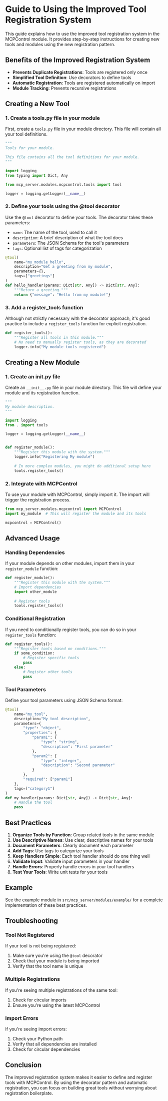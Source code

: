 # Guide to Using the Improved Tool Registration System

This guide explains how to use the improved tool registration system in the MCPControl module. It provides step-by-step instructions for creating new tools and modules using the new registration pattern.

## Benefits of the Improved Registration System

- **Prevents Duplicate Registrations**: Tools are registered only once
- **Simplified Tool Definition**: Use decorators to define tools
- **Automatic Registration**: Tools are registered automatically on import
- **Module Tracking**: Prevents recursive registrations

## Creating a New Tool

### 1. Create a tools.py file in your module

First, create a `tools.py` file in your module directory. This file will contain all your tool definitions.

```python
"""
Tools for your module.

This file contains all the tool definitions for your module.
"""

import logging
from typing import Dict, Any

from mcp_server.modules.mcpcontrol.tools import tool

logger = logging.getLogger(__name__)
```

### 2. Define your tools using the @tool decorator

Use the `@tool` decorator to define your tools. The decorator takes these parameters:

- `name`: The name of the tool, used to call it
- `description`: A brief description of what the tool does
- `parameters`: The JSON Schema for the tool's parameters
- `tags`: Optional list of tags for categorization

```python
@tool(
    name="my_module_hello",
    description="Get a greeting from my module",
    parameters={},
    tags=["greetings"]
)
def hello_handler(params: Dict[str, Any]) -> Dict[str, Any]:
    """Return a greeting."""
    return {"message": "Hello from my module!"}
```

### 3. Add a register_tools function

Although not strictly necessary with the decorator approach, it's good practice to include a `register_tools` function for explicit registration.

```python
def register_tools():
    """Register all tools in this module."""
    # No need to manually register tools, as they are decorated
    logger.info("My module tools registered")
```

## Creating a New Module

### 1. Create an __init__.py file

Create an `__init__.py` file in your module directory. This file will define your module and its registration function.

```python
"""
My module description.
"""

import logging
from . import tools

logger = logging.getLogger(__name__)


def register_module():
    """Register this module with the system."""
    logger.info("Registering My module")
    
    # In more complex modules, you might do additional setup here
    tools.register_tools()
```

### 2. Integrate with MCPControl

To use your module with MCPControl, simply import it. The import will trigger the registration process.

```python
from mcp_server.modules.mcpcontrol import MCPControl
import my_module  # This will register the module and its tools

mcpcontrol = MCPControl()
```

## Advanced Usage

### Handling Dependencies

If your module depends on other modules, import them in your `register_module` function:

```python
def register_module():
    """Register this module with the system."""
    # Import dependencies
    import other_module
    
    # Register tools
    tools.register_tools()
```

### Conditional Registration

If you need to conditionally register tools, you can do so in your `register_tools` function:

```python
def register_tools():
    """Register tools based on conditions."""
    if some_condition:
        # Register specific tools
        pass
    else:
        # Register other tools
        pass
```

### Tool Parameters

Define your tool parameters using JSON Schema format:

```python
@tool(
    name="my_tool",
    description="My tool description",
    parameters={
        "type": "object",
        "properties": {
            "param1": {
                "type": "string",
                "description": "First parameter"
            },
            "param2": {
                "type": "integer",
                "description": "Second parameter"
            }
        },
        "required": ["param1"]
    },
    tags=["category1"]
)
def my_handler(params: Dict[str, Any]) -> Dict[str, Any]:
    # Handle the tool
    pass
```

## Best Practices

1. **Organize Tools by Function**: Group related tools in the same module
2. **Use Descriptive Names**: Use clear, descriptive names for your tools
3. **Document Parameters**: Clearly document each parameter
4. **Add Tags**: Use tags to categorize your tools
5. **Keep Handlers Simple**: Each tool handler should do one thing well
6. **Validate Input**: Validate input parameters in your handler
7. **Handle Errors**: Properly handle errors in your tool handlers
8. **Test Your Tools**: Write unit tests for your tools

## Example

See the example module in `src/mcp_server/modules/example/` for a complete implementation of these best practices.

## Troubleshooting

### Tool Not Registered

If your tool is not being registered:

1. Make sure you're using the `@tool` decorator
2. Check that your module is being imported
3. Verify that the tool name is unique

### Multiple Registrations

If you're seeing multiple registrations of the same tool:

1. Check for circular imports
2. Ensure you're using the latest MCPControl

### Import Errors

If you're seeing import errors:

1. Check your Python path
2. Verify that all dependencies are installed
3. Check for circular dependencies

## Conclusion

The improved registration system makes it easier to define and register tools with MCPControl. By using the decorator pattern and automatic registration, you can focus on building great tools without worrying about registration boilerplate.
